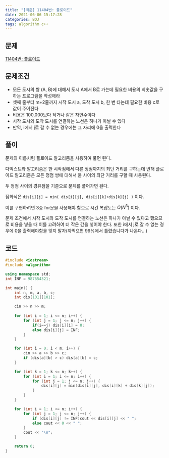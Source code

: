 ```yaml
---
title: "[백준] 11404번: 플로이드"
date: 2021-06-06 15:17:28
categories: BOJ
tags: algorithm c++ 
---
```

## 문제

[11404번: 플로이드](https://www.acmicpc.net/problem/11404)

## 문제조건

- 모든 도시의 쌍 (A, B)에 대해서 도시 A에서 B로 가는데 필요한 비용의 최솟값을 구하는 프로그램을 작성해라
- 셋째 줄부터 m+2줄까지 시작 도시 a, 도착 도시 b, 한 번 타는데 필요한 비용 c로 값이 주어진다
- 비용은 100,000보다 작거나 같은 자연수이다
- 시작 도시와 도착 도시를 연결하는 노선은 하나가 아닐 수 있다
- 만약, i에서 j로 갈 수 없는 경우에는 그 자리에 0을 출력한다

## 풀이

문제의 이름처럼 플로이드 알고리즘을 사용하여 풀면 된다.

다익스트라 알고리즘은 한 시작점에서 다른 정점까지의 최단 거리를 구하는데 반해 플로이드 알고리즘은 모든 정점 쌍에 대해서 둘 사이의 최단 거리를 구할 때 사용된다.

두 정점 사이의 경유점을 기준으로 문제를 풀어가면 된다.

점화식은 `dis[i][j] = min( dis[i][j], dis[i][k]+dis[k][j] )` 이다.

이를 구현하려면 3중 for문을 사용해야 함으로 시간 복잡도는 $O(N^3)$ 이다.

문제 조건에서 시작 도시와 도착 도시를 연결하는 노선은 하나가 아닐 수 있다고 했으므로 비용을 넣을 때 이를 고려하여 더 작은 값을 넣어야 한다. 또한 i에서 j로 갈 수 없는 경우에 0을 출력해야함을 잊지 말자(까먹으면 99%에서 틀렸습니다가 나온다...)

## 코드

```cpp
#include <iostream>
#include <algorithm>

using namespace std;
int INF = 987654321;

int main() {
	int n, m, a, b, c;
	int dis[101][101];

	cin >> n >> m;
	
	for (int i = 1; i <= n; i++) {
		for (int j = 1; j <= n; j++) {
			if(i==j) dis[i][i] = 0;
			else dis[i][j] = INF;
		}
	}

	for (int i = 0; i < m; i++) {
		cin >> a >> b >> c;
		if (dis[a][b] > c) dis[a][b] = c;
	}

	for (int k = 1; k <= n; k++) {
		for (int i = 1; i <= n; i++) {
			for (int j = 1; j <= n; j++) {
				dis[i][j] = min(dis[i][j], dis[i][k] + dis[k][j]);
			}
		}
	}

	for (int i = 1; i <= n; i++) {
		for (int j = 1; j <= n; j++) {
			if (dis[i][j] != INF)cout << dis[i][j] << " ";
			else cout << 0 << " ";
		}
		cout << "\n";
	}

	return 0;
}
```
